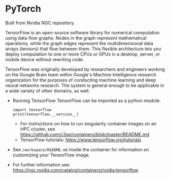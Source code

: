 # PyTorch

Built from Nvidia NGC repository.

TensorFlow is an open-source software library for numerical computation using data flow graphs. Nodes in the graph represent mathematical operations, while the graph edges represent the multidimensional data arrays (tensors) that flow between them. This flexible architecture lets you deploy computation to one or more CPUs or GPUs in a desktop, server, or mobile device without rewriting code.

TensorFlow was originally developed by researchers and engineers working on the Google Brain team within Google's Machine Intelligence research organization for the purposes of conducting machine learning and deep neural networks research. The system is general enough to be applicable in a wide variety of other domains, as well.

* Running TensorFlow
    TensorFlow can be imported as a python module:
    ```
    import tensorflow
    print(tensorflow.__version__)
    ```
    * For instructions on how to run singularity container images on an HPC cluster, see <https://github.com/c3se/containers/blob/master/README.md>
    * TensorFlow tutorials: <https://www.tensorflow.org/tutorials>
    
* See `/workspace/README.md` inside the container for information on customizing your TensorFlow image.

* For further information see: <https://ngc.nvidia.com/catalog/containers/nvidia:tensorflow>